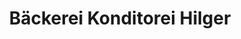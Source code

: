 ---
title: "Bäckerei Konditorei Hilger"
url: /rieden/baeckerei-konditorei-hilger/
shop: Bäckerei
---